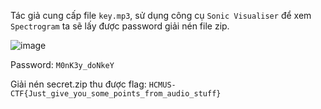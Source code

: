 Tác giả cung cấp file `key.mp3`, sử dụng công cụ `Sonic Visualiser` để xem `Spectrogram` ta sẽ lấy được password giải nén file zip.

![image](https://user-images.githubusercontent.com/17811861/119676772-519c3500-be68-11eb-8d2c-2992d916bbe0.png)

Password: `M0nK3y_doNkeY`

Giải nén secret.zip thu được flag: `HCMUS-CTF{Just_give_you_some_points_from_audio_stuff}`